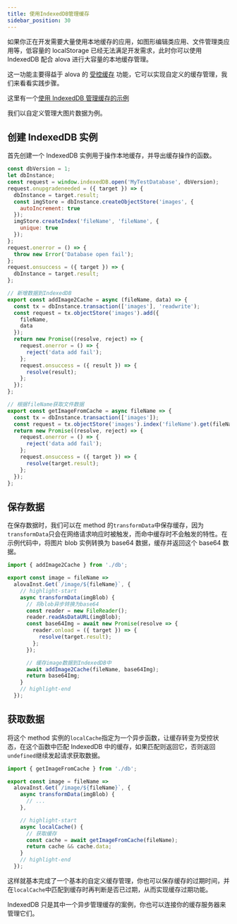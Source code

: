 ```yaml
---
title: 使用IndexedDB管理缓存
sidebar_position: 30
---
```


如果你正在开发需要大量使用本地缓存的应用，如图形编辑类应用、文件管理类应用等，低容量的 localStorage 已经无法满足开发需求，此时你可以使用 IndexedDB 配合 alova 进行大容量的本地缓存管理。

这一功能主要得益于 alova 的 [受控缓存](/tutorial/cache/controlled-cache) 功能，它可以实现自定义的缓存管理，我们来看看实践步骤。

这里有一个[使用 IndexedDB 管理缓存的示例](/tutorial/example/controlled-cache-by-indexeddb)

我们以自定义管理大图片数据为例。

## 创建 IndexedDB 实例

首先创建一个 IndexedDB 实例用于操作本地缓存，并导出缓存操作的函数。

```javascript title=db.js
const dbVersion = 1;
let dbInstance;
const request = window.indexedDB.open('MyTestDatabase', dbVersion);
request.onupgradeneeded = ({ target }) => {
  dbInstance = target.result;
  const imgStore = dbInstance.createObjectStore('images', {
    autoIncrement: true
  });
  imgStore.createIndex('fileName', 'fileName', {
    unique: true
  });
};
request.onerror = () => {
  throw new Error('Database open fail');
};
request.onsuccess = ({ target }) => {
  dbInstance = target.result;
};

// 新增数据到IndexedDB
export const addImage2Cache = async (fileName, data) => {
  const tx = dbInstance.transaction(['images'], 'readwrite');
  const request = tx.objectStore('images').add({
    fileName,
    data
  });
  return new Promise((resolve, reject) => {
    request.onerror = () => {
      reject('data add fail');
    };
    request.onsuccess = ({ result }) => {
      resolve(result);
    };
  });
};

// 根据fileName获取文件数据
export const getImageFromCache = async fileName => {
  const tx = dbInstance.transaction(['images']);
  const request = tx.objectStore('images').index('fileName').get(fileName);
  return new Promise((resolve, reject) => {
    request.onerror = () => {
      reject('data add fail');
    };
    request.onsuccess = ({ target }) => {
      resolve(target.result);
    };
  });
};
```

## 保存数据

在保存数据时，我们可以在 method 的`transformData`中保存缓存，因为`transformData`只会在网络请求响应时被触发，而命中缓存时不会触发的特性。在示例代码中，将图片 blob 实例转换为 base64 数据，缓存并返回这个 base64 数据。

```javascript api.js
import { addImage2Cache } from './db';

export const image = fileName =>
  alovaInst.Get(`/image/${fileName}`, {
    // highlight-start
    async transformData(imgBlob) {
      // 将blob异步转换为base64
      const reader = new FileReader();
      reader.readAsDataURL(imgBlob);
      const base64Img = await new Promise(resolve => {
        reader.onload = ({ target }) => {
          resolve(target.result);
        };
      });

      // 缓存image数据到IndexedDB中
      await addImage2Cache(fileName, base64Img);
      return base64Img;
    }
    // highlight-end
  });
```

## 获取数据

将这个 method 实例的`localCache`指定为一个异步函数，让缓存转变为受控状态，在这个函数中匹配 IndexedDB 中的缓存，如果匹配则返回它，否则返回`undefined`继续发起请求获取数据。

```javascript title=api.js
import { getImageFromCache } from './db';

export const image = fileName =>
  alovaInst.Get(`/image/${fileName}`, {
    async transformData(imgBlob) {
      // ...
    },

    // highlight-start
    async localCache() {
      // 获取缓存
      const cache = await getImageFromCache(fileName);
      return cache && cache.data;
    }
    // highlight-end
  });
```

这样就基本完成了一个基本的自定义缓存管理，你也可以保存缓存的过期时间，并在`localCache`中匹配到缓存时再判断是否已过期，从而实现缓存过期功能。

IndexedDB 只是其中一个异步管理缓存的案例，你也可以连接你的缓存服务器来管理它们。
